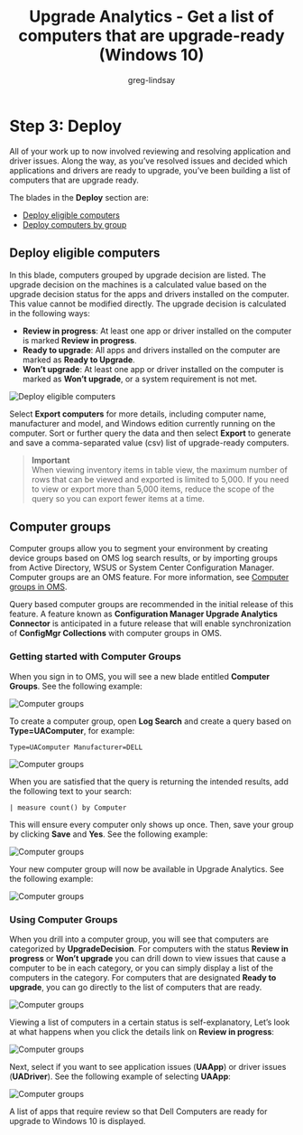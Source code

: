 ﻿---
title: Upgrade Analytics - Get a list of computers that are upgrade-ready (Windows 10)
description: Describes how to get a list of computers that are ready to be upgraded in Upgrade Analytics.
ms.prod: w10
author: greg-lindsay
---

# Step 3: Deploy

All of your work up to now involved reviewing and resolving application and driver issues. Along the way, as you’ve resolved issues and decided which applications and drivers are ready to upgrade, you’ve been building a list of computers that are upgrade ready.

The blades in the **Deploy** section are:

- [Deploy eligible computers](#deploy-eligible-computers)
- [Deploy computers by group](#computer-groups)

## Deploy eligible computers

In this blade, computers grouped by upgrade decision are listed. The upgrade decision on the machines is a calculated value based on the upgrade decision status for the apps and drivers installed on the computer.  This value cannot be modified directly. The upgrade decision is calculated in the following ways:
- **Review in progress**:  At least one app or driver installed on the computer is marked **Review in progress**.
- **Ready to upgrade**:  All apps and drivers installed on the computer are marked as **Ready to Upgrade**.
- **Won’t upgrade**:  At least one app or driver installed on the computer is marked as **Won’t upgrade**, or a system requirement is not met.

<!-- PRESERVING ORIGINAL IMAGE CODING JUST IN CASE
<img src="media/image9.png" width="195" height="316" />
-->

![Deploy eligible computers](images/upgrade-analytics-deploy-eligible.png)

Select **Export computers** for more details, including computer name, manufacturer and model, and Windows edition currently running on the computer. Sort or further query the data and then select **Export** to generate and save a comma-separated value (csv) list of upgrade-ready computers.

>**Important**<br> When viewing inventory items in table view, the maximum number of rows that can be viewed and exported is limited to 5,000. If you need to view or export more than 5,000 items, reduce the scope of the query so you can export fewer items at a time.

## Computer groups

Computer groups allow you to segment your environment by creating device groups based on OMS log search results, or by importing groups from Active Directory, WSUS or System Center Configuration Manager. Computer groups are an OMS feature. For more information, see [Computer groups in OMS](https://blogs.technet.microsoft.com/msoms/2016/04/04/computer-groups-in-oms/).

Query based computer groups are recommended in the initial release of this feature. A feature known as **Configuration Manager Upgrade Analytics Connector** is anticipated in a future release that will enable synchronization of **ConfigMgr Collections** with computer groups in OMS.

### Getting started with Computer Groups

When you sign in to OMS, you will see a new blade entitled **Computer Groups**. See the following example:

![Computer groups](images/ua-cg-01.png)

To create a computer group, open **Log Search** and create a query based on **Type=UAComputer**, for example:

```
Type=UAComputer Manufacturer=DELL
```

![Computer groups](images/ua-cg-02.png)

When you are satisfied that the query is returning the intended results, add the following text to your search:

```
| measure count() by Computer
```

This will ensure every computer only shows up once. Then, save your group by clicking **Save** and **Yes**. See the following example:

![Computer groups](images/ua-cg-03.png)

Your new computer group will now be available in Upgrade Analytics. See the following example:

![Computer groups](images/ua-cg-04.png)

### Using Computer Groups

When you drill into a computer group, you will see that computers are categorized by **UpgradeDecision**. For computers with the status **Review in progress** or **Won’t upgrade** you can drill down to view issues that cause a computer to be in each category, or you can simply display a list of the computers in the category. For computers that are designated **Ready to upgrade**, you can go directly to the list of computers that are ready.

![Computer groups](images/ua-cg-05.png)

Viewing a list of computers in a certain status is self-explanatory, Let’s look at what happens when you click the details link on **Review in progress**:

![Computer groups](images/ua-cg-06.png)

Next, select if you want to see application issues (**UAApp**) or driver issues (**UADriver**). See the following example of selecting **UAApp**:

![Computer groups](images/ua-cg-07.png)

A list of apps that require review so that Dell Computers are ready for upgrade to Windows 10 is displayed.